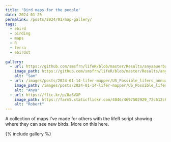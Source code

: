 ```yaml
---
title: 'Bird maps for the people'
date: 2024-01-25
permalink: /posts/2024/01/map-gallery/
tags:
  - ebird
  - birding
  - maps
  - R
  - terra
  - ebirdst
  
gallery:
  - url: https://github.com/smsfrn/lifeR/blob/master/Results/anyaauerbach/US/global/9km/Animated_map/US_Animated_map_annual_lores.gif?raw=true
    image_path: https://github.com/smsfrn/lifeR/blob/master/Results/anyaauerbach/US/global/9km/Animated_map/US_Animated_map_annual_lores.gif?raw=true
    alt: "Sam"
  - url: /images/posts/2024-01-14-lifer-mapper/US_Possible_lifers_annual_lores.gif
    image_path: /images/posts/2024-01-14-lifer-mapper/US_Possible_lifers_annual_lores.gif
    alt: "Anya"
  - url: https://flic.kr/p/8a6VXP
    image_path: https://farm5.staticflickr.com/4046/4697502929_72c612c636_q.jpg
    alt: "Robert"
---
```


A collection of maps I've made for others with the lifeR script showing where they can see new birds. More on this here.

{% include gallery %}